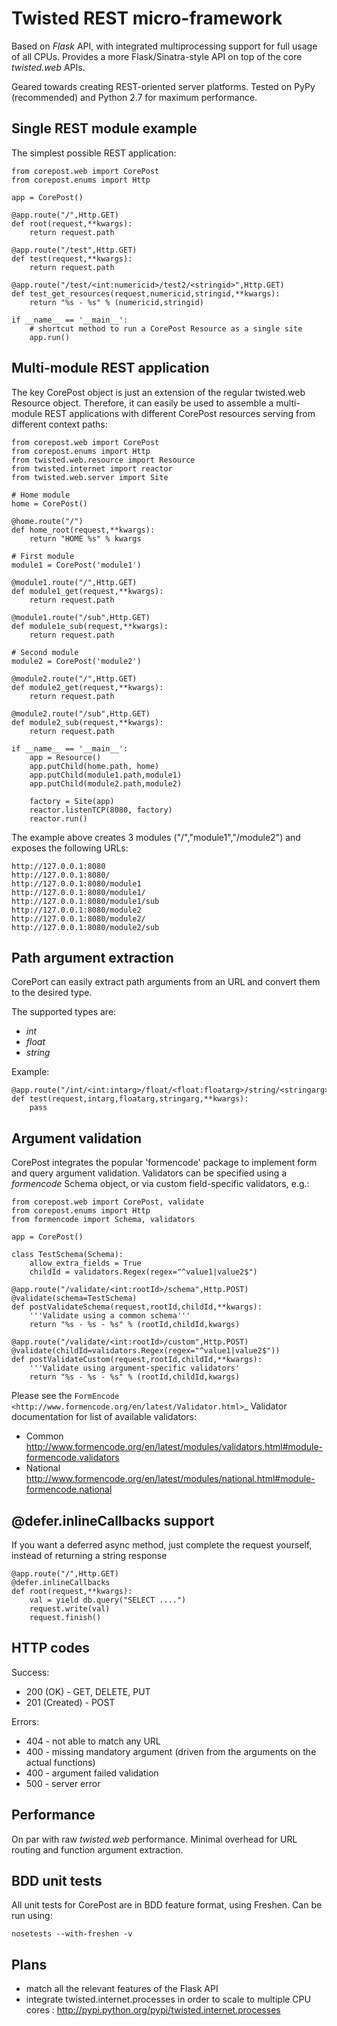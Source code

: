 Twisted REST micro-framework
================================

Based on *Flask* API, with integrated multiprocessing support for full usage of all CPUs. 
Provides a more Flask/Sinatra-style API on top of the core *twisted.web* APIs.

Geared towards creating REST-oriented server platforms.
Tested on PyPy (recommended) and Python 2.7 for maximum performance.

Single REST module example
--------------------------

The simplest possible REST application:

	from corepost.web import CorePost
	from corepost.enums import Http
	
	app = CorePost()
	
	@app.route("/",Http.GET)
	def root(request,**kwargs):
	    return request.path
	
	@app.route("/test",Http.GET)
	def test(request,**kwargs):
	    return request.path
	
	@app.route("/test/<int:numericid>/test2/<stringid>",Http.GET)
	def test_get_resources(request,numericid,stringid,**kwargs):
	    return "%s - %s" % (numericid,stringid)
	
	if __name__ == '__main__':
	    # shortcut method to run a CorePost Resource as a single site
	    app.run()


Multi-module REST application
--------------------------------

The key CorePost object is just an extension of the regular twisted.web Resource object.
Therefore, it can easily be used to assemble a multi-module REST applications with
different CorePost resources serving from different context paths:

    from corepost.web import CorePost
    from corepost.enums import Http
    from twisted.web.resource import Resource
    from twisted.internet import reactor
    from twisted.web.server import Site

	# Home module    
    home = CorePost()
    
    @home.route("/")
    def home_root(request,**kwargs):
        return "HOME %s" % kwargs
    
    # First module
    module1 = CorePost('module1')
    
    @module1.route("/",Http.GET)
    def module1_get(request,**kwargs):
        return request.path
    
    @module1.route("/sub",Http.GET)
    def module1e_sub(request,**kwargs):
        return request.path
    
    # Second module
    module2 = CorePost('module2')
    
    @module2.route("/",Http.GET)
    def module2_get(request,**kwargs):
        return request.path
    
    @module2.route("/sub",Http.GET)
    def module2_sub(request,**kwargs):
        return request.path
    
    if __name__ == '__main__':
        app = Resource()
        app.putChild(home.path, home)
        app.putChild(module1.path,module1)
        app.putChild(module2.path,module2)
    
        factory = Site(app)
        reactor.listenTCP(8080, factory) 
        reactor.run()                   

The example above creates 3 modules ("/","module1","/module2") and exposes the following URLs:

	http://127.0.0.1:8080					
	http://127.0.0.1:8080/				
	http://127.0.0.1:8080/module1		
	http://127.0.0.1:8080/module1/			
	http://127.0.0.1:8080/module1/sub		
	http://127.0.0.1:8080/module2			
	http://127.0.0.1:8080/module2/			
	http://127.0.0.1:8080/module2/sub	

Path argument extraction
------------------------

CorePort can easily extract path arguments from an URL and convert them to the desired type.

The supported types are:

* *int*
* *float*
* *string*

Example:

	@app.route("/int/<int:intarg>/float/<float:floatarg>/string/<stringarg>",Http.GET)
	def test(request,intarg,floatarg,stringarg,**kwargs):
		pass
	    
Argument validation
-------------------

CorePost integrates the popular 'formencode' package to implement form and query argument validation.
Validators can be specified using a *formencode* Schema object, or via custom field-specific validators, e.g.:

	from corepost.web import CorePost, validate
	from corepost.enums import Http
	from formencode import Schema, validators
	
	app = CorePost()
	
	class TestSchema(Schema):
	    allow_extra_fields = True
	    childId = validators.Regex(regex="^value1|value2$")
		
	@app.route("/validate/<int:rootId>/schema",Http.POST)
	@validate(schema=TestSchema)
	def postValidateSchema(request,rootId,childId,**kwargs):
	    '''Validate using a common schema'''
	    return "%s - %s - %s" % (rootId,childId,kwargs)
	
	@app.route("/validate/<int:rootId>/custom",Http.POST)
	@validate(childId=validators.Regex(regex="^value1|value2$"))
	def postValidateCustom(request,rootId,childId,**kwargs):
	    '''Validate using argument-specific validators'
	    return "%s - %s - %s" % (rootId,childId,kwargs)	    

Please see the `FormEncode <http://www.formencode.org/en/latest/Validator.html>`_ Validator documentation
for list of available validators:

* Common <http://www.formencode.org/en/latest/modules/validators.html#module-formencode.validators>
* National <http://www.formencode.org/en/latest/modules/national.html#module-formencode.national>
	    
@defer.inlineCallbacks support
------------------------------

If you want a deferred async method, just complete the request yourself, instead of returning a string response

	@app.route("/",Http.GET)
	@defer.inlineCallbacks
	def root(request,**kwargs):
		val = yield db.query("SELECT ....")
		request.write(val)
		request.finish()

HTTP codes
------------------

Success:

* 200 (OK) - GET, DELETE, PUT
* 201 (Created) - POST
	
Errors:

* 404 - not able to match any URL
* 400 - missing mandatory argument (driven from the arguments on the actual functions)
* 400 - argument failed validation
* 500 - server error
	    	        
Performance
-----------

On par with raw *twisted.web* performance. Minimal overhead for URL routing and function argument extraction.

BDD unit tests
--------------

All unit tests for CorePost are in BDD feature format, using Freshen.
Can be run using:

	nosetests --with-freshen -v

Plans
-----

* match all the relevant features of the Flask API
* integrate twisted.internet.processes in order to scale to multiple CPU cores : http://pypi.python.org/pypi/twisted.internet.processes